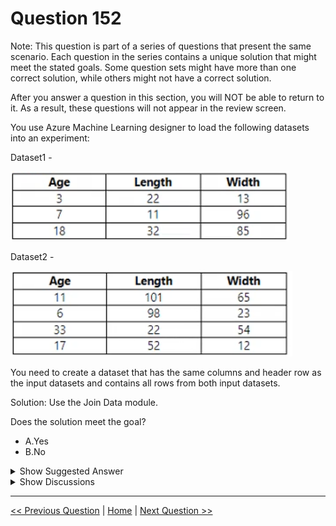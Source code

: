 # Question 152

Note: This question is part of a series of questions that present the same scenario. Each question in the series contains a unique solution that might meet the stated goals. Some question sets might have more than one correct solution, while others might not have a correct solution.

After you answer a question in this section, you will NOT be able to return to it. As a result, these questions will not appear in the review screen.

You use Azure Machine Learning designer to load the following datasets into an experiment:

Dataset1 -

![Question Image](images/q152_q_image538.png)

Dataset2 -

![Question Image](images/q152_q_image539.png)

You need to create a dataset that has the same columns and header row as the input datasets and contains all rows from both input datasets.

Solution: Use the Join Data module.

Does the solution meet the goal?

* A.Yes
* B.No

<details>
  <summary>Show Suggested Answer</summary>

  <strong>B</strong><br>

</details>

<details>
  <summary>Show Discussions</summary>

<blockquote><p><strong>f82411e</strong> <code>(Wed 28 May 2025 11:51)</code> - <em>Upvotes: 1</em></p><p>Debes usar el módulo Add Rows</p></blockquote>
<blockquote><p><strong>avinyc</strong> <code>(Fri 03 Jan 2025 03:43)</code> - <em>Upvotes: 1</em></p><p>&quot;Join Data&quot; is for SQL type joins, &quot;Add Rows&quot; will be suitable in this case. Hence the solution does not meet the guideline.</p></blockquote>
<blockquote><p><strong>jojashi</strong> <code>(Fri 29 Nov 2024 17:36)</code> - <em>Upvotes: 1</em></p><p>Correct. B
I checked on the Designer module description.. 
Module: Join Data
Description: Joins two datasets on selected key columns. 

we don&#x27;t need to select key columns and there is no matching rows. We only need to append data. So, Add Row module is right</p></blockquote>
<blockquote><p><strong>kay1101</strong> <code>(Thu 21 Nov 2024 05:38)</code> - <em>Upvotes: 1</em></p><p>not sure about this one, thought it would be append more than join.</p></blockquote>
<blockquote><p><strong>sl_mslconsulting</strong> <code>(Sat 16 Nov 2024 02:35)</code> - <em>Upvotes: 1</em></p><p>It won&#x27;t work using the Join Data even you use Full Outer Join
For each of the rows in either table that have no matching rows in the other, the result includes a row containing missing values.</p></blockquote>
<blockquote><p><strong>Plb2</strong> <code>(Sat 24 Aug 2024 16:42)</code> - <em>Upvotes: 1</em></p><p>Yes this should work, FULL OUTER JOIN is supported 
https://learn.microsoft.com/en-us/azure/machine-learning/component-reference/join-data?view=azureml-api-2#how-to-configure-join-data</p></blockquote>
<blockquote><p><strong>Plb2</strong> <code>(Sat 24 Aug 2024 16:44)</code> - <em>Upvotes: 1</em></p><p>whereas on Apply SQL transformation (one of the other questions) FULL OUTER JOIN is not supported;
https://learn.microsoft.com/en-us/azure/machine-learning/component-reference/apply-sql-transformation?view=azureml-api-2</p></blockquote>
<blockquote><p><strong>zishankamal</strong> <code>(Thu 15 Aug 2024 02:38)</code> - <em>Upvotes: 1</em></p><p>We use the Join Data component to merge two datasets using a database-style join operation. 
Full Outer Join: A full outer join returns all rows from the left table (table1) and from the right table (table2).

https://learn.microsoft.com/en-us/azure/machine-learning/component-reference/join-data?view=azureml-api-2

&quot;Add Rows&quot; or &quot;Execute Python Script&quot; are also possible ways to do this.</p></blockquote>
<blockquote><p><strong>edogawa</strong> <code>(Wed 10 Apr 2024 09:04)</code> - <em>Upvotes: 2</em></p><p>It is the &#x27;Add Rows&#x27; component which does it.</p></blockquote>
<blockquote><p><strong>umair_hanu</strong> <code>(Wed 10 Jan 2024 07:35)</code> - <em>Upvotes: 2</em></p><p>b is correct</p></blockquote>

</details>

---

[<< Previous Question](question_151.md) | [Home](/index.md) | [Next Question >>](question_153.md)
